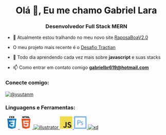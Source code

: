 <h1 align="center">Olá 👋, Eu me chamo Gabriel Lara</h1>
<h3 align="center">Desenvolvedor Full Stack MERN</h3>

- 🔭 Atualmente estou tralhando no meu novo site [RaposaBoaV2.0](https://gabrielbr619.github.io/RaposaBoaV2/)
-   O meu projeto mais recente é o [Desafio Tractian](https://github.com/gabrielbr619/FullstackTractian)

- 🌱 Todo dia aprendendo cada vez mais sobre **javascript** e suas stacks

- 📫 Como entrar em contato comigo **gabrielbr619@hotmail.com**

<h3 align="left">Conecte comigo:</h3>
<p align="left">
<a href="https://www.instagram.com/yuutanm/" target="blank"><img align="center" src="https://cdn.jsdelivr.net/npm/simple-icons@3.0.1/icons/instagram.svg" alt="@yuutanm" height="30" width="40" /></a>
</p>

<h3 align="left">Linguagens e Ferramentas:</h3>
<p align="left"> <a href="https://www.w3schools.com/css/" target="_blank"> <img src="https://raw.githubusercontent.com/devicons/devicon/master/icons/css3/css3-original-wordmark.svg" alt="css3" width="40" height="40"/> </a> <a href="https://www.w3.org/html/" target="_blank"> <img src="https://raw.githubusercontent.com/devicons/devicon/master/icons/html5/html5-original-wordmark.svg" alt="html5" width="40" height="40"/> </a> <a href="https://www.adobe.com/in/products/illustrator.html" target="_blank"> <img src="https://www.vectorlogo.zone/logos/adobe_illustrator/adobe_illustrator-icon.svg" alt="illustrator" width="40" height="40"/> </a> <a href="https://developer.mozilla.org/en-US/docs/Web/JavaScript" target="_blank"> <img src="https://raw.githubusercontent.com/devicons/devicon/master/icons/javascript/javascript-original.svg" alt="javascript" width="40" height="40"/> </a> <a href="https://www.photoshop.com/en" target="_blank"> <img src="https://raw.githubusercontent.com/devicons/devicon/master/icons/photoshop/photoshop-line.svg" alt="photoshop" width="40" height="40"/> </a> <a href="https://www.adobe.com/products/xd.html" target="_blank"> <img src="https://cdn.worldvectorlogo.com/logos/adobe-xd.svg" alt="xd" width="40" height="40"/> </a> </p>
